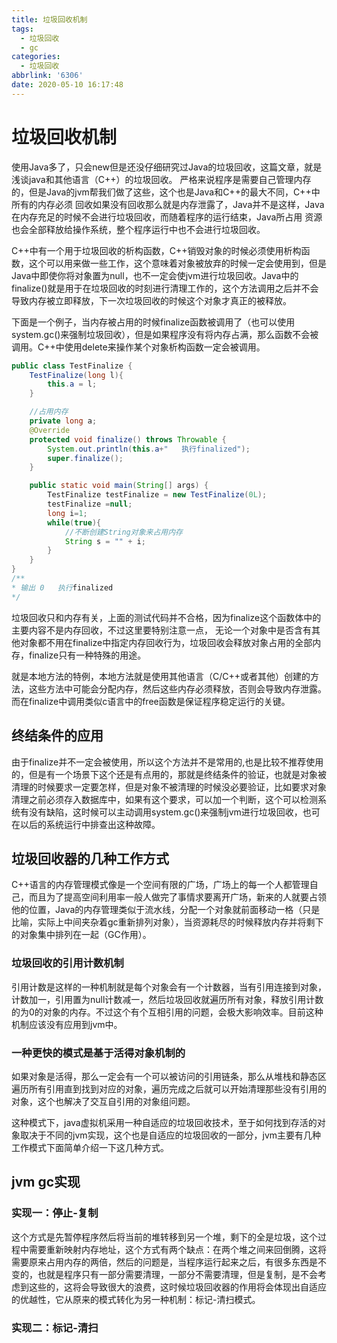 ```yaml
---
title: 垃圾回收机制
tags:
  - 垃圾回收
  - gc
categories:
  - 垃圾回收
abbrlink: '6306'
date: 2020-05-10 16:17:48
---
```

# 垃圾回收机制

使用Java多了，只会new但是还没仔细研究过Java的垃圾回收，这篇文章，就是浅谈java和其他语言（C++）的垃圾回收。
严格来说程序是需要自己管理内存的，但是Java的jvm帮我们做了这些，这个也是Java和C++的最大不同，C++中所有的内存必须
回收如果没有回收那么就是内存泄露了，Java并不是这样，Java在内存充足的时候不会进行垃圾回收，而随着程序的运行结束，Java所占用
资源也会全部释放给操作系统，整个程序运行中也不会进行垃圾回收。

C++中有一个用于垃圾回收的析构函数，C++销毁对象的时候必须使用析构函数，这个可以用来做一些工作，这个意味着对象被放弃的时候一定会使用到，但是Java中即使你将对象置为null，也不一定会使jvm进行垃圾回收。Java中的finalize()就是用于在垃圾回收的时刻进行清理工作的，这个方法调用之后并不会导致内存被立即释放，下一次垃圾回收的时候这个对象才真正的被释放。

下面是一个例子，当内存被占用的时候finalize函数被调用了（也可以使用system.gc()来强制垃圾回收），但是如果程序没有将内存占满，那么函数不会被调用。C++中使用delete来操作某个对象析构函数一定会被调用。

```java 析构函数被调用
public class TestFinalize {
    TestFinalize(long l){
        this.a = l;
    }

    //占用内存
    private long a;
    @Override
    protected void finalize() throws Throwable {
        System.out.println(this.a+"   执行finalized");
        super.finalize();
    }

    public static void main(String[] args) {
        TestFinalize testFinalize = new TestFinalize(0L);
        testFinalize =null;
        long i=1;
        while(true){
            //不断创建String对象来占用内存
            String s = "" + i;
        }
    }
}
/**
* 输出 0   执行finalized
*/
```
垃圾回收只和内存有关，上面的测试代码并不合格，因为finalize这个函数体中的主要内容不是内存回收，不过这里要特别注意一点，
无论一个对象中是否含有其他对象都不用在finalize中指定内存回收行为，垃圾回收会释放对象占用的全部内存，finalize只有一种特殊的用途。

就是本地方法的特例，本地方法就是使用其他语言（C/C++或者其他）创建的方法，这些方法中可能会分配内存，然后这些内存必须释放，否则会导致内存泄露。而在finalize中调用类似c语言中的free函数是保证程序稳定运行的关键。

## 终结条件的应用

由于finalize并不一定会被使用，所以这个方法并不是常用的,也是比较不推荐使用的，但是有一个场景下这个还是有点用的，那就是终结条件的验证，也就是对象被清理的时候要求一定要怎样，但是对象不被清理的时候没必要验证，比如要求对象清理之前必须存入数据库中，如果有这个要求，可以加一个判断，这个可以检测系统有没有缺陷，这时候可以主动调用system.gc()来强制jvm进行垃圾回收，也可在以后的系统运行中排查出这种故障。

## 垃圾回收器的几种工作方式

C++语言的内存管理模式像是一个空间有限的广场，广场上的每一个人都管理自己，而且为了提高空间利用率一般人做完了事情求要离开广场，新来的人就要占领他的位置，Java的内存管理类似于流水线，分配一个对象就前面移动一格（只是比喻，实际上中间夹杂着gc重新排列对象），当资源耗尽的时候释放内存并将剩下的对象集中排列在一起（GC作用）。

### 垃圾回收的引用计数机制

引用计数是这样的一种机制就是每个对象会有一个计数器，当有引用连接到对象，计数加一，引用置为null计数减一，然后垃圾回收就遍历所有对象，释放引用计数的为0的对象的内存。不过这个有个互相引用的问题，会极大影响效率。目前这种机制应该没有应用到jvm中。

### 一种更快的模式是基于活得对象机制的

如果对象是活得，那么一定会有一个可以被访问的引用链条，那么从堆栈和静态区遍历所有引用直到找到对应的对象，遍历完成之后就可以开始清理那些没有引用的对象，这个也解决了交互自引用的对象组问题。

这种模式下，java虚拟机采用一种自适应的垃圾回收技术，至于如何找到存活的对象取决于不同的jvm实现，这个也是自适应的垃圾回收的一部分，jvm主要有几种工作模式下面简单介绍一下这几种方式。

## jvm gc实现

### 实现一：停止-复制

这个方式是先暂停程序然后将当前的堆转移到另一个堆，剩下的全是垃圾，这个过程中需要重新映射内存地址，这个方式有两个缺点：在两个堆之间来回倒腾，这将需要原来占用内存的两倍，然后的问题是，当程序运行起来之后，有很多东西是不变的，也就是程序只有一部分需要清理，一部分不需要清理，但是复制，是不会考虑到这些的，这将会导致很大的浪费，这时候垃圾回收器的作用将会体现出自适应的优越性，它从原来的模式转化为另一种机制：标记-清扫模式。

### 实现二：标记-清扫

